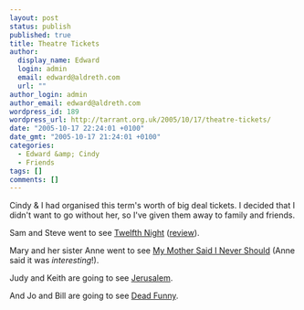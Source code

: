 ```yaml
---
layout: post
status: publish
published: true
title: Theatre Tickets
author:
  display_name: Edward
  login: admin
  email: edward@aldreth.com
  url: ""
author_login: admin
author_email: edward@aldreth.com
wordpress_id: 189
wordpress_url: http://tarrant.org.uk/2005/10/17/theatre-tickets/
date: "2005-10-17 22:24:01 +0100"
date_gmt: "2005-10-17 21:24:01 +0100"
categories:
  - Edward &amp; Cindy
  - Friends
tags: []
comments: []
---
```


<p>Cindy & I had organised this term's worth of big deal tickets.  I decided that I didn't want to go without her, so I've given them away to family and friends.</p>
<p>Sam and Steve went to see <a href="https://www.wyplayhouse.com/events/event_details.asp?event_ID=464">Twelfth Night</a> (<a href="https://www.guardian.co.uk/arts/reviews/story/0,,1577332,00.html">review</a>).</p>
<p>Mary and her sister Anne went to see <a href="https://www.wyplayhouse.com/events/event_details.asp?event_ID=482">My Mother Said I Never Should</a> (Anne said it was <em>interesting</em>!).</p>
<p>Judy and Keith are going to see <a href="https://www.wyplayhouse.com/events/event_details.asp?event_ID=478">Jerusalem</a>.</p>
<p>And Jo and Bill are going to see <a href="https://www.wyplayhouse.com/events/event_details.asp?event_ID=472">Dead Funny</a>.</p>
